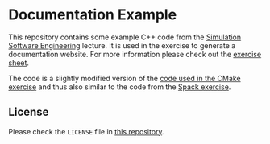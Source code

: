 # Documentation Example

This repository contains some example C++ code from the [Simulation Software Engineering](simulation-software-engineering.github.io/homepage/) lecture. It is used in the exercise to generate a documentation website. For more information please check out the [exercise sheet](https://github.com/Simulation-Software-Engineering/Lecture-Material/blob/main/04_documentation/tools_exercise.md).

The code is a slightly modified version of the [code used in the CMake exercise](https://github.com/Simulation-Software-Engineering/cmake-exercise) and thus also similar to the code from the [Spack exercise](https://github.com/Simulation-Software-Engineering/Lecture-Material/blob/main/03_building_and_packaging/spack_exercise.md).

## License

Please check the `LICENSE` file in [this repository](https://github.com/Simulation-Software-Engineering/documentation-tools-exercise).
